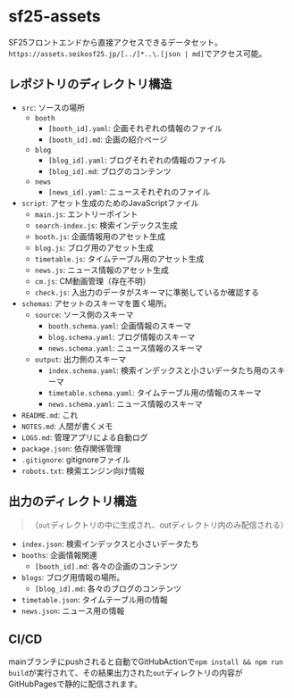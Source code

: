 # sf25-assets

SF25フロントエンドから直接アクセスできるデータセット。
`https://assets.seikosf25.jp/[../]*..\.[json | md]`でアクセス可能。

## レポジトリのディレクトリ構造

- `src`: ソースの場所
  - `booth`
    - `[booth_id].yaml`: 企画それぞれの情報のファイル
    - `[booth_id].md`: 企画の紹介ページ
  - `blog`
    - `[blog_id].yaml`: ブログそれぞれの情報のファイル
    - `[blog_id].md`: ブログのコンテンツ
  - `news`
    - `[news_id].yaml`: ニュースそれぞれのファイル
- `script`: アセット生成のためのJavaScriptファイル
  - `main.js`: エントリーポイント
  - `search-index.js`: 検索インデックス生成
  - `booth.js`: 企画情報用のアセット生成
  - `blog.js`: ブログ用のアセット生成
  - `timetable.js`: タイムテーブル用のアセット生成
  - `news.js`: ニュース情報のアセット生成
  - `cm.js`: CM動画管理（存在不明）
  - `check.js`: 入出力のデータがスキーマに準拠しているか確認する
- `schemas`: アセットのスキーマを置く場所。
  - `source`: ソース側のスキーマ
    - `booth.schema.yaml`: 企画情報のスキーマ
    - `blog.schema.yaml`: ブログ情報のスキーマ
    - `news.schema.yaml`: ニュース情報のスキーマ
  - `output`: 出力側のスキーマ
    - `index.schema.yaml`: 検索インデックスと小さいデータたち用のスキーマ
    - `timetable.schema.yaml`: タイムテーブル用の情報のスキーマ
    - `news.schema.yaml`: ニュース情報のスキーマ
- `README.md`: これ
- `NOTES.md`: 人間が書くメモ
- `LOGS.md`: 管理アプリによる自動ログ
- `package.json`: 依存関係管理
- `.gitignore`: gitignoreファイル
- `robots.txt`: 検索エンジン向け情報


## 出力のディレクトリ構造

> （`out`ディレクトリの中に生成され、outディレクトリ内のみ配信される）

- `index.json`: 検索インデックスと小さいデータたち
- `booths`: 企画情報関連
  - `[booth_id].md`: 各々の企画のコンテンツ
- `blogs`: ブログ用情報の場所。
  - `[blog_id].md`: 各々のブログのコンテンツ
- `timetable.json`: タイムテーブル用の情報
- `news.json`: ニュース用の情報

## CI/CD
mainブランチにpushされると自動でGitHubActionで`npm install && npm run build`が実行されて、その結果出力された`out`ディレクトリの内容がGitHubPagesで静的に配信されます。
